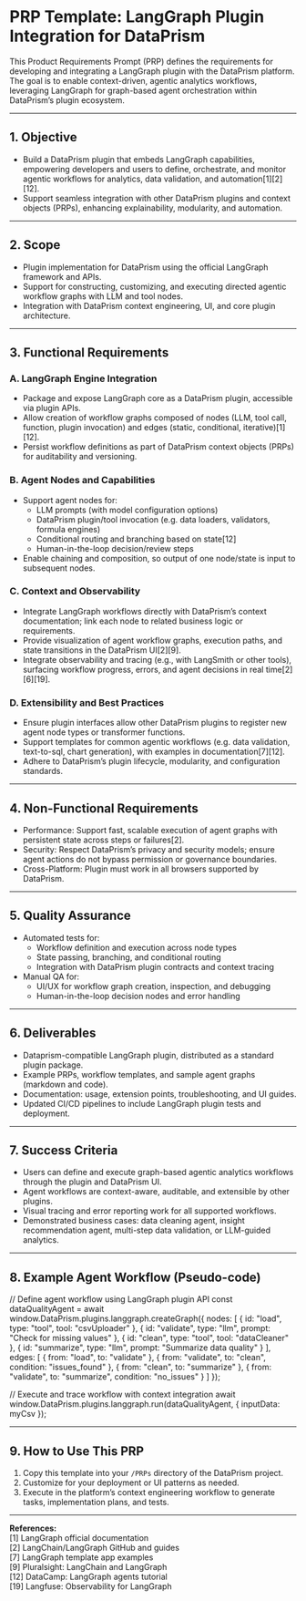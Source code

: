 # PRP Template: LangGraph Plugin Integration for DataPrism

This Product Requirements Prompt (PRP) defines the requirements for developing and integrating a LangGraph plugin with the DataPrism platform. The goal is to enable context-driven, agentic analytics workflows, leveraging LangGraph for graph-based agent orchestration within DataPrism’s plugin ecosystem.

---

## 1. Objective

- Build a DataPrism plugin that embeds LangGraph capabilities, empowering developers and users to define, orchestrate, and monitor agentic workflows for analytics, data validation, and automation[1][2][12].
- Support seamless integration with other DataPrism plugins and context objects (PRPs), enhancing explainability, modularity, and automation.

---

## 2. Scope

- Plugin implementation for DataPrism using the official LangGraph framework and APIs.
- Support for constructing, customizing, and executing directed agentic workflow graphs with LLM and tool nodes.
- Integration with DataPrism context engineering, UI, and core plugin architecture.

---

## 3. Functional Requirements

### A. LangGraph Engine Integration

- Package and expose LangGraph core as a DataPrism plugin, accessible via plugin APIs.
- Allow creation of workflow graphs composed of nodes (LLM, tool call, function, plugin invocation) and edges (static, conditional, iterative)[1][12].
- Persist workflow definitions as part of DataPrism context objects (PRPs) for auditability and versioning.

### B. Agent Nodes and Capabilities

- Support agent nodes for:
  - LLM prompts (with model configuration options)
  - DataPrism plugin/tool invocation (e.g. data loaders, validators, formula engines)
  - Conditional routing and branching based on state[12]
  - Human-in-the-loop decision/review steps
- Enable chaining and composition, so output of one node/state is input to subsequent nodes.

### C. Context and Observability

- Integrate LangGraph workflows directly with DataPrism’s context documentation; link each node to related business logic or requirements.
- Provide visualization of agent workflow graphs, execution paths, and state transitions in the DataPrism UI[2][9].
- Integrate observability and tracing (e.g., with LangSmith or other tools), surfacing workflow progress, errors, and agent decisions in real time[2][6][19].

### D. Extensibility and Best Practices

- Ensure plugin interfaces allow other DataPrism plugins to register new agent node types or transformer functions.
- Support templates for common agentic workflows (e.g. data validation, text-to-sql, chart generation), with examples in documentation[7][12].
- Adhere to DataPrism’s plugin lifecycle, modularity, and configuration standards.

---

## 4. Non-Functional Requirements

- Performance: Support fast, scalable execution of agent graphs with persistent state across steps or failures[2].
- Security: Respect DataPrism’s privacy and security models; ensure agent actions do not bypass permission or governance boundaries.
- Cross-Platform: Plugin must work in all browsers supported by DataPrism.

---

## 5. Quality Assurance

- Automated tests for:
  - Workflow definition and execution across node types
  - State passing, branching, and conditional routing
  - Integration with DataPrism plugin contracts and context tracing
- Manual QA for:
  - UI/UX for workflow graph creation, inspection, and debugging
  - Human-in-the-loop decision nodes and error handling

---

## 6. Deliverables

- Dataprism-compatible LangGraph plugin, distributed as a standard plugin package.
- Example PRPs, workflow templates, and sample agent graphs (markdown and code).
- Documentation: usage, extension points, troubleshooting, and UI guides.
- Updated CI/CD pipelines to include LangGraph plugin tests and deployment.

---

## 7. Success Criteria

- Users can define and execute graph-based agentic analytics workflows through the plugin and DataPrism UI.
- Agent workflows are context-aware, auditable, and extensible by other plugins.
- Visual tracing and error reporting work for all supported workflows.
- Demonstrated business cases: data cleaning agent, insight recommendation agent, multi-step data validation, or LLM-guided analytics.

---

## 8. Example Agent Workflow (Pseudo-code)

// Define agent workflow using LangGraph plugin API
const dataQualityAgent = await window.DataPrism.plugins.langgraph.createGraph({
nodes: [
{ id: "load", type: "tool", tool: "csvUploader" },
{ id: "validate", type: "llm", prompt: "Check for missing values" },
{ id: "clean", type: "tool", tool: "dataCleaner" },
{ id: "summarize", type: "llm", prompt: "Summarize data quality" }
],
edges: [
{ from: "load", to: "validate" },
{ from: "validate", to: "clean", condition: "issues_found" },
{ from: "clean", to: "summarize" },
{ from: "validate", to: "summarize", condition: "no_issues" }
]
});

// Execute and trace workflow with context integration
await window.DataPrism.plugins.langgraph.run(dataQualityAgent, { inputData: myCsv });


---

## 9. How to Use This PRP

1. Copy this template into your `/PRPs` directory of the DataPrism project.
2. Customize for your deployment or UI patterns as needed.
3. Execute in the platform’s context engineering workflow to generate tasks, implementation plans, and tests.

---

**References:**  
[1] LangGraph official documentation  
[2] LangChain/LangGraph GitHub and guides  
[7] LangGraph template app examples  
[9] Pluralsight: LangChain and LangGraph  
[12] DataCamp: LangGraph agents tutorial  
[19] Langfuse: Observability for LangGraph  


